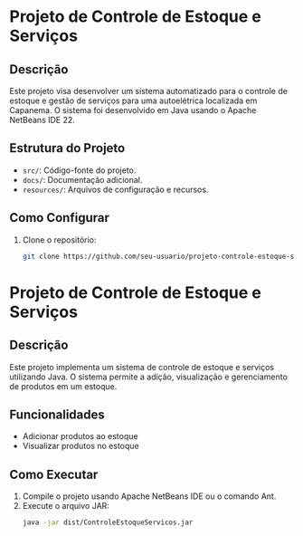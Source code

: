 # Projeto de Controle de Estoque e Serviços

## Descrição
Este projeto visa desenvolver um sistema automatizado para o controle de estoque e gestão de serviços para uma autoelétrica localizada em Capanema. O sistema foi desenvolvido em Java usando o Apache NetBeans IDE 22.

## Estrutura do Projeto
- `src/`: Código-fonte do projeto.
- `docs/`: Documentação adicional.
- `resources/`: Arquivos de configuração e recursos.

## Como Configurar
1. Clone o repositório:
   ```bash
   git clone https://github.com/seu-usuario/projeto-controle-estoque-servicos.git

# Projeto de Controle de Estoque e Serviços

## Descrição
Este projeto implementa um sistema de controle de estoque e serviços utilizando Java. O sistema permite a adição, visualização e gerenciamento de produtos em um estoque.

## Funcionalidades
- Adicionar produtos ao estoque
- Visualizar produtos no estoque

## Como Executar
1. Compile o projeto usando Apache NetBeans IDE ou o comando Ant.
2. Execute o arquivo JAR:
   ```sh
   java -jar dist/ControleEstoqueServicos.jar
